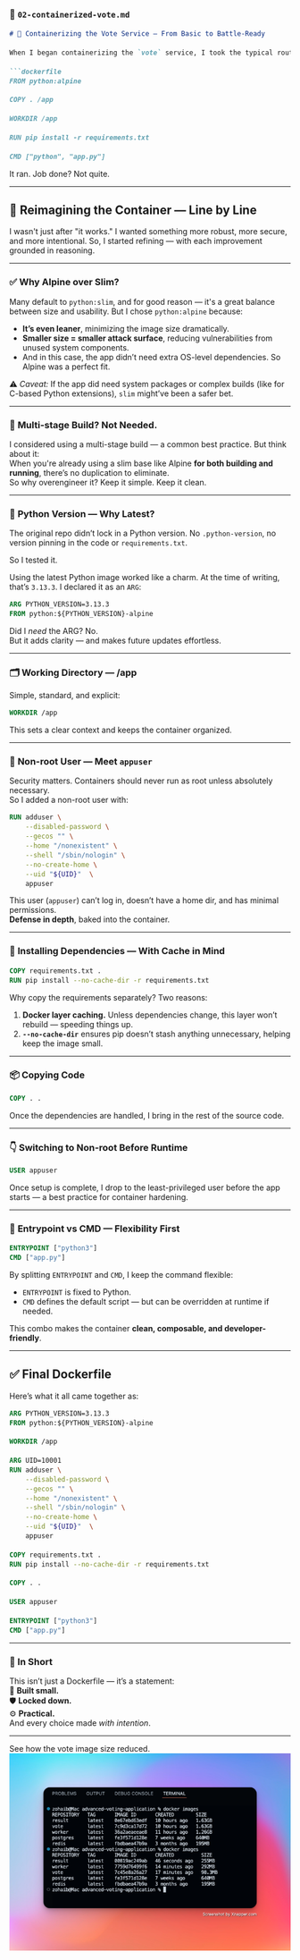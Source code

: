 ### 📄 `02-containerized-vote.md`

```markdown
# 🐳 Containerizing the Vote Service — From Basic to Battle-Ready

When I began containerizing the `vote` service, I took the typical route first — something that works, nothing fancy:

```dockerfile
FROM python:alpine

COPY . /app

WORKDIR /app

RUN pip install -r requirements.txt

CMD ["python", "app.py"]
```

It ran. Job done? Not quite.

---

## 🧠 Reimagining the Container — Line by Line

I wasn't just after "it works." I wanted something more robust, more secure, and more intentional. So, I started refining — with each improvement grounded in reasoning.

---

### ✅ **Why Alpine over Slim?**

Many default to `python:slim`, and for good reason — it's a great balance between size and usability. But I chose `python:alpine` because:

- **It’s even leaner**, minimizing the image size dramatically.
- **Smaller size = smaller attack surface**, reducing vulnerabilities from unused system components.
- And in this case, the app didn’t need extra OS-level dependencies. So Alpine was a perfect fit.

⚠️ *Caveat:* If the app did need system packages or complex builds (like for C-based Python extensions), `slim` might’ve been a safer bet.

---

### 🧪 **Multi-stage Build? Not Needed.**

I considered using a multi-stage build — a common best practice. But think about it:  
When you're already using a slim base like Alpine **for both building and running**, there’s no duplication to eliminate.  
So why overengineer it? Keep it simple. Keep it clean.

---

### 🐍 **Python Version — Why Latest?**

The original repo didn’t lock in a Python version. No `.python-version`, no version pinning in the code or `requirements.txt`.

So I tested it.

Using the latest Python image worked like a charm. At the time of writing, that’s `3.13.3`. I declared it as an `ARG`:

```dockerfile
ARG PYTHON_VERSION=3.13.3
FROM python:${PYTHON_VERSION}-alpine
```

Did I *need* the ARG? No.  
But it adds clarity — and makes future updates effortless.

---

### 🗂️ **Working Directory — /app**

Simple, standard, and explicit:

```dockerfile
WORKDIR /app
```

This sets a clear context and keeps the container organized.

---

### 👤 **Non-root User — Meet `appuser`**

Security matters. Containers should never run as root unless absolutely necessary.  
So I added a non-root user with:

```dockerfile
RUN adduser \
    --disabled-password \
    --gecos "" \
    --home "/nonexistent" \
    --shell "/sbin/nologin" \
    --no-create-home \
    --uid "${UID}"  \
    appuser
```

This user (`appuser`) can’t log in, doesn’t have a home dir, and has minimal permissions.  
**Defense in depth**, baked into the container.

---

### 🧾 **Installing Dependencies — With Cache in Mind**

```dockerfile
COPY requirements.txt .
RUN pip install --no-cache-dir -r requirements.txt
```

Why copy the requirements separately? Two reasons:

1. **Docker layer caching.** Unless dependencies change, this layer won’t rebuild — speeding things up.
2. **`--no-cache-dir`** ensures pip doesn’t stash anything unnecessary, helping keep the image small.

---

### 📦 **Copying Code**

```dockerfile
COPY . .
```

Once the dependencies are handled, I bring in the rest of the source code.

---

### 👇 **Switching to Non-root Before Runtime**

```dockerfile
USER appuser
```

Once setup is complete, I drop to the least-privileged user before the app starts — a best practice for container hardening.

---

### 🚀 **Entrypoint vs CMD — Flexibility First**

```dockerfile
ENTRYPOINT ["python3"]
CMD ["app.py"]
```

By splitting `ENTRYPOINT` and `CMD`, I keep the command flexible:

- `ENTRYPOINT` is fixed to Python.
- `CMD` defines the default script — but can be overridden at runtime if needed.

This combo makes the container **clean, composable, and developer-friendly**.

---

## ✅ Final Dockerfile

Here’s what it all came together as:

```dockerfile
ARG PYTHON_VERSION=3.13.3
FROM python:${PYTHON_VERSION}-alpine

WORKDIR /app

ARG UID=10001
RUN adduser \
    --disabled-password \
    --gecos "" \
    --home "/nonexistent" \
    --shell "/sbin/nologin" \
    --no-create-home \
    --uid "${UID}"  \
    appuser

COPY requirements.txt .
RUN pip install --no-cache-dir -r requirements.txt

COPY . .

USER appuser

ENTRYPOINT ["python3"]
CMD ["app.py"]
```

---

### 📌 In Short

This isn’t just a Dockerfile — it’s a statement:  
🧱 **Built small.**  
🛡️ **Locked down.**  
⚙️ **Practical.**  
And every choice made *with intention*.

---
See how the vote image size reduced.
![Result](/images/images-comparison.png)
